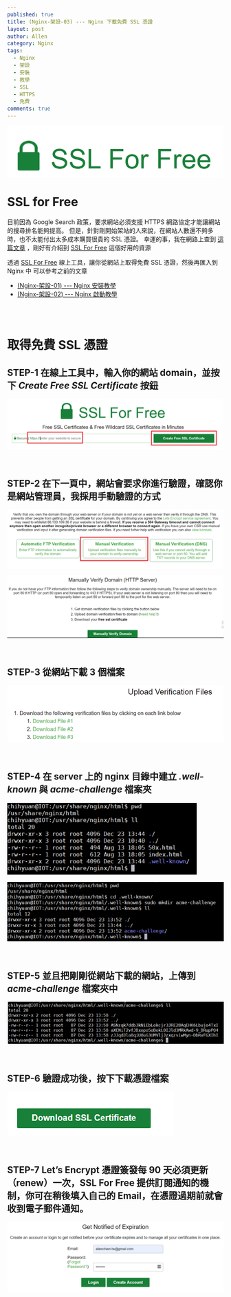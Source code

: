 ```yaml
---
published: true
title: (Nginx-架設-03) --- Nginx 下載免費 SSL 憑證
layout: post
author: Allen
category: Nginx
tags: 
  - Nginx
  - 架設
  - 安裝
  - 教學
  - SSL
  - HTTPS
  - 免費
comments: true
---
```


![logo](/images/blog/20191219/20191219-000.png)

# SSL for Free

目前因為 Google Search 政策，要求網站必須支援 HTTPS 網路協定才能讓網站的搜尋排名能夠提高。
但是，針對剛開始架站的人來說，在網站人數還不夠多時，也不太能付出太多成本購買很貴的 SSL 憑證。
幸運的事，我在網路上查到 [這篇文章](https://free.com.tw/ssl-for-free/) ，剛好有介紹到 [SSL For Free](https://www.sslforfree.com/) 這個好用的資源

透過 [SSL For Free](https://www.sslforfree.com/) 線上工具，讓你從網站上取得免費 SSL 憑證，然後再匯入到 Nginx 中
可以參考之前的文章


- [(Nginx-架設-01) --- Nginx 安裝教學](https://allenchien-tw.github.io/blog/2019/12/17/nginx-install-01)
- [(Nginx-架設-02) --- Nginx 啟動教學](https://allenchien-tw.github.io/blog/2019/12/18/nginx-install-02)

</br></br>

# 取得免費 SSL 憑證

## STEP-1 在線上工具中，輸入你的網站 domain，並按下 *Create Free SSL Certificate* 按鈕
![nginx](/images/blog/20191219/20191219-001.png)

</br>

## STEP-2 在下一頁中，網站會要求你進行驗證，確認你是網站管理員，我採用手動驗證的方式
![nginx](/images/blog/20191219/20191219-002.png)

![nginx](/images/blog/20191219/20191219-003.png)

</br>

## STEP-3 從網站下載 3 個檔案
![nginx](/images/blog/20191219/20191219-006.png)

</br>

## STEP-4 在 server 上的 nginx 目錄中建立 *.well-known* 與 *acme-challenge*  檔案夾
![nginx](/images/blog/20191219/20191219-004.png)

![nginx](/images/blog/20191219/20191219-005.png)

</br>

## STEP-5 並且把剛剛從網站下載的網站，上傳到 *acme-challenge*  檔案夾中
![nginx](/images/blog/20191219/20191219-007.png)

</br>

## STEP-6 驗證成功後，按下下載憑證檔案
![nginx](/images/blog/20191219/20191219-008.png)

</br>

## STEP-7 Let’s Encrypt 憑證簽發每 90 天必須更新（renew）一次，SSL For Free 提供訂閱通知的機制，你可在稍後填入自己的 Email，在憑證過期前就會收到電子郵件通知。
![nginx](/images/blog/20191219/20191219-009.png)
